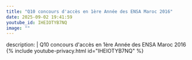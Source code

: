```yaml
---
title: "Q10 concours d'accès en 1ère Année des ENSA Maroc 2016"
date: 2025-09-02 19:41:59 
youtube_id: IHEIOTYB7NQ
image: ""
---
```

description: |
  Q10 concours d'accès en 1ère Année des ENSA Maroc 2016
{% include youtube-privacy.html id="IHEIOTYB7NQ" %}
